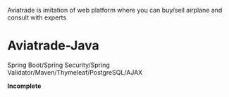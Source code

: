 Aviatrade is imitation of web platform where you can buy/sell airplane and consult with experts
# Aviatrade-Java
Spring Boot/Spring Security/Spring Validator/Maven/Thymeleaf/PostgreSQL/AJAX

**Incomplete**

